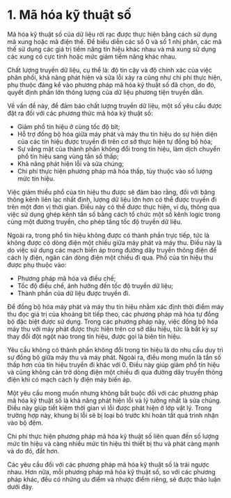 # 1. Mã hóa kỹ thuật số

Mã hóa kỹ thuật số của dữ liệu rời rạc được thực hiện bằng cách sử dụng mã xung hoặc mã điện thế. Để biểu diễn các số 0 và số 1 nhị phân, các mã thế sử dụng các giá trị tiềm năng tín hiệu khác nhau và mã xung sử dụng các xung có cực tính hoặc mức giảm tiềm năng khác nhau.

Chất lượng truyền dữ liệu, cụ thể là: độ tin cậy và độ chính xác của việc phân phối, khả năng phát hiện và sửa lỗi xảy ra cũng như chi phí thực hiện, phụ thuộc đáng kể vào phương pháp mã hóa kỹ thuật số đã chọn, do đó, quyết định phần lớn thông lượng của dữ liệu phương tiện truyền dẫn.

Về vấn đề này, để đảm bảo chất lượng truyền dữ liệu, một số yêu cầu được đặt ra đối với các phương thức mã hóa kỹ thuật số:

- Giảm phổ tín hiệu ở cùng tốc độ bit;
- Hỗ trợ đồng bộ hóa giữa máy phát và máy thu tín hiệu do sự hiện diện của các tín hiệu được truyền đi trên cơ sở thực hiện tự đồng bộ hóa;
- Sự vắng mặt của thành phần không đổi trong tín hiệu, làm dịch chuyển phổ tín hiệu sang vùng tần số thấp;
- Khả năng phát hiện lỗi và sửa chúng;
- Chi phí thực hiện phương pháp mã hóa thấp, tùy thuộc vào số lượng mức tín hiệu.

Việc giảm thiểu phổ của tín hiệu thu được sẽ đảm bảo rằng, đối với băng thông kênh liên lạc nhất định, lượng dữ liệu lớn hơn có thể được truyền đi trên một đơn vị thời gian. Điều này có thể được thực hiện, ví dụ, thông qua việc sử dụng ghép kênh tần số bằng cách tổ chức một số kênh logic trong cùng một đường truyền, cho phép tăng tốc độ truyền dữ liệu.

Ngoài ra, trong phổ tín hiệu không được có thành phần trực tiếp, tức là không được có dòng điện một chiều giữa máy phát và máy thu. Điều này là do việc sử dụng các mạch biến áp trong đường dây truyền thông điện để cách ly điện, ngăn cản dòng điện một chiều đi qua. Phổ của tín hiệu thu được phụ thuộc vào:

- Phương pháp mã hóa và điều chế;
- Tốc độ điều chế, ảnh hưởng đến tốc độ truyền dữ liệu;
- Thành phần của dữ liệu được truyền đi.

Để đồng bộ hóa máy phát và máy thu tín hiệu nhằm xác định thời điểm máy thu đọc giá trị của khoảng bit tiếp theo, các phương pháp mã hóa tự đồng bộ đặc biệt được sử dụng. Trong các phương pháp này, việc đồng bộ hóa máy thu với máy phát được thực hiện trên cơ sở dấu hiệu, tức là bất kỳ sự thay đổi đột ngột nào trong tín hiệu, được gọi là biên tín hiệu.

Yêu cầu không có thành phần không đổi trong tín hiệu là do nhu cầu duy trì sự đồng bộ giữa máy thu và máy phát. Ngoài ra, điều mong muốn là tần số thấp hơn của tín hiệu truyền đi khác với 0. Điều này giúp giảm phổ tín hiệu và cũng không cản trở dòng điện một chiều đi qua đường dây truyền thông điện khi có mạch cách ly điện máy biến áp.

Một yêu cầu mong muốn nhưng không bắt buộc đối với các phương pháp mã hóa kỹ thuật số là khả năng phát hiện lỗi và lý tưởng nhất là sửa chúng. Điều này giúp tiết kiệm thời gian vì lỗi được phát hiện ở lớp vật lý. Trong trường hợp này, khung bị lỗi sẽ bị loại bỏ trước khi hoàn tất quá trình nhận vào bộ đệm.

Chi phí thực hiện phương pháp mã hóa kỹ thuật số liên quan đến số lượng mức tín hiệu và càng nhiều mức tín hiệu thì thiết bị thu và phát càng mạnh và do đó, đắt hơn.

Các yêu cầu đối với các phương pháp mã hóa kỹ thuật số là trái ngược nhau. Hơn nữa, mỗi phương pháp mã hóa kỹ thuật số, so với các phương pháp khác, đều có những ưu điểm và nhược điểm riêng, sẽ được thảo luận dưới đây.
